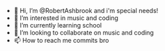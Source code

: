 - 👋 Hi, I’m @RobertAshbrook and i'm special needs!
- 👀 I’m interested in music and coding
- 🌱 I’m currently learning school
- 💞️ I’m looking to collaborate on music and coding
- 📫 How to reach me commits bro

<!---
RobertAshbrook/RobertAshbrook is a ✨ special ✨ repository because its `README.md` (this file) appears on your GitHub profile.
You can click the Preview link to take a look at your changes.
--->
